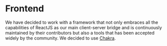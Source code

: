 # Frontend

We have decided to work with a framework that not only embraces all the capabilities of ReactJS as our main client-server bridge and is continuously maintained by their contributors but also a tools that has been accepted widely by the community. We decided to use [Chakra](https://chakra-ui.com/).

